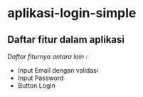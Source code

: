 # aplikasi-login-simple
Daftar fitur dalam aplikasi
--
*Daftar fiturnya antara lain :*
- Input Email dengan validasi
- Input Password
- Button Login
